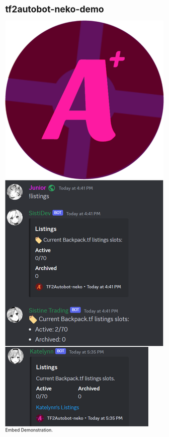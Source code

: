# tf2autobot-neko-demo
<img src="https://raw.githubusercontent.com/joe20050108/tf2autobot-neko-resources/main/logo.png">
<br>
<img src="https://github.com/joe20050108/tf2autobot-neko-demo/blob/main/example-autobot.png?raw=true">
<br>
<img src="https://raw.githubusercontent.com/joe20050108/tf2autobot-neko-demo/main/Screenshot%202023-08-04%20173754.png">
Embed
Demonstration.
